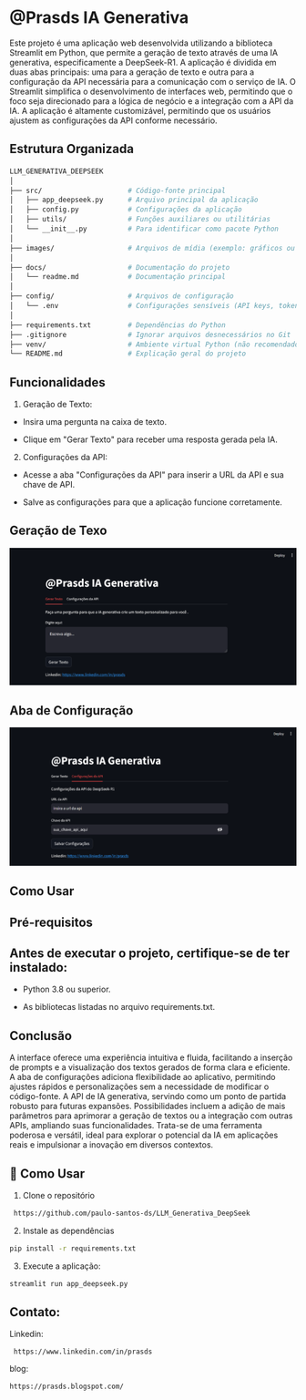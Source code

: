 # @Prasds IA Generativa
Este projeto é uma aplicação web desenvolvida utilizando a biblioteca Streamlit em Python, que permite a geração de texto através de uma IA generativa, especificamente a DeepSeek-R1. A aplicação é dividida em duas abas principais: uma para a geração de texto e outra para a configuração da API necessária para a comunicação com o serviço de IA. O Streamlit simplifica o desenvolvimento de interfaces web, permitindo que o foco seja direcionado para a lógica de negócio e a integração com a API da IA. A aplicação é altamente customizável, permitindo que os usuários ajustem as configurações da API conforme necessário.

## Estrutura Organizada
```bash
LLM_GENERATIVA_DEEPSEEK
│
├── src/                     # Código-fonte principal
│   ├── app_deepseek.py      # Arquivo principal da aplicação
│   ├── config.py            # Configurações da aplicação
│   ├── utils/               # Funções auxiliares ou utilitárias
│   └── __init__.py          # Para identificar como pacote Python
│
├── images/                  # Arquivos de mídia (exemplo: gráficos ou imagens)
│
├── docs/                    # Documentação do projeto
│   └── readme.md            # Documentação principal
│
├── config/                  # Arquivos de configuração
│   └── .env                 # Configurações sensíveis (API keys, tokens, etc.)
│
├── requirements.txt         # Dependências do Python
├── .gitignore               # Ignorar arquivos desnecessários no Git
├── venv/                    # Ambiente virtual Python (não recomendado versionar)
└── README.md                # Explicação geral do projeto
```

## Funcionalidades

1. Geração de Texto:

+ Insira uma pergunta na caixa de texto.

+ Clique em "Gerar Texto" para receber uma resposta gerada pela IA.

2. Configurações da API:

+ Acesse a aba "Configurações da API" para inserir a URL da API e sua chave de API.

+ Salve as configurações para que a aplicação funcione corretamente.

## Geração de Texo
![image](https://github.com/paulo-santos-ds/LLM_Generativa_DeepSeek/blob/main/imagens/interface.png)

## Aba de Configuração
![image](https://github.com/paulo-santos-ds/LLM_Generativa_DeepSeek/blob/main/imagens/configuracao_api.png)

## Como Usar

## Pré-requisitos
## Antes de executar o projeto, certifique-se de ter instalado:

+ Python 3.8 ou superior.

+ As bibliotecas listadas no arquivo requirements.txt.

## Conclusão
A interface oferece uma experiência intuitiva e fluida, facilitando a inserção de prompts e a visualização dos textos gerados de forma clara e eficiente. A aba de configurações adiciona flexibilidade ao aplicativo, permitindo ajustes rápidos e personalizações sem a necessidade de modificar o código-fonte.
A API de IA generativa, servindo como um ponto de partida robusto para futuras expansões. Possibilidades incluem a adição de mais parâmetros para aprimorar a geração de textos ou a integração com outras APIs, ampliando suas funcionalidades. Trata-se de uma ferramenta poderosa e versátil, ideal para explorar o potencial da IA em aplicações reais e impulsionar a inovação em diversos contextos.

## 🚀 Como Usar

1. Clone o repositório
```bash
 https://github.com/paulo-santos-ds/LLM_Generativa_DeepSeek
```

2. Instale as dependências
```bash
pip install -r requirements.txt
```

3. Execute a aplicação:

```bash
streamlit run app_deepseek.py
```

## Contato:
Linkedin: 
``` 
 https://www.linkedin.com/in/prasds
 ```

blog: 
``` 
https://prasds.blogspot.com/ 
```